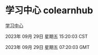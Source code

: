 # 学习中心 colearnhub
[学习中心](http://219.139.197.203:56308/colearnhub/)

2023年 09月 29日 星期五 15:20:03 CST

2023年 09月 29日 星期五 07:20:03 GMT
